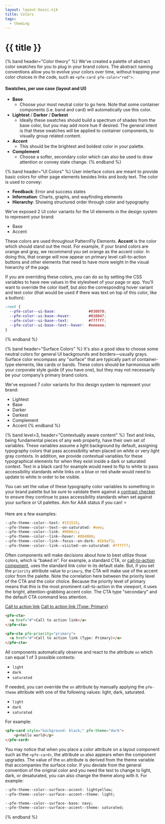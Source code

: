 ```yaml
---
layout: layout-basic.njk
title: Colors
tags:
  - theming
---
```


<pfe-band class="header" use-grid>
  <h1 slot="header">{{ title }}</h1>
</pfe-band>

{% band header="Color theory" %}
  We've created a palette of abstract color swatches for you to plug in your brand colors. The abstract naming conventions allow you to evolve your colors over time, without trapping your color choices in the code, such as `<pfe-card pfe-color="red">`.

  #### Swatches, per use case (layout and UI)

  - **Base**
      - Choose your most neutral color to go here. Note that some container components (i.e. band and card) will automatically use this color.
  - **Lightest** / **Darker** / **Darkest**
      - Ideally these swatches should build a spectrum of shades from the base color, but you may add more hue if desired. The general intent is that these swatches will be applied to container components, to visually group related content.
  - **Accent**
      - This should be the brightest and boldest color in your palette.
  - **Complement**
      - Choose a softer, secondary color which can also be used to draw attention or convey state change.
{% endband %}

{% band header="UI Colors" %}
  User interface colors are meant to provide basic colors for other page elements besides links and body text. The color is used to convey:

   - **Feedback**: Error and success states
   - **Information**: Charts, graphs, and wayfinding elements
   - **Hierarchy**: Showing structured order through color and typography

  We've exposed 2 UI color variants for the UI elements in the design system to represent your brand:

   - Base
   - Accent

  These colors are used throughout PatternFly Elements. **Accent** is the color which should stand out the most. For example, if your brand colors are orange and gray, we recommend you set orange as the accent color.  In doing this, that orange will now appear on primary level call-to-action buttons and other elements that need to have more weight in the visual hierarchy of the page.

  If you are overriding these colors, you can do so by setting the CSS variables to have new values in the stylesheet of your page or app. You'll want to override the color itself, but also the corresponding hover variant and text color (that would be used if there was text on top of this color, like a button):

  ```css
  :root {
    --pfe-color--ui-base:               #030070;
    --pfe-color--ui-base--hover:        #010047;
    --pfe-color--ui-base--text:         #ffffff;
    --pfe-color--ui-base--text--hover:  #eeeeee;
  }
  ```
{% endband %}

{% band header="Surface Colors" %}
  It's also a good idea to choose some neutral colors for general UI backgrounds and borders—usually grays. Surface color encompass any "surface" that are typically part of container-type elements, like cards or bands. These colors should be harmonious with your corporate style guide (if you have one), but they may not necessarily be your company’s primary brand colors.

  We've exposed 7 color variants for this design system to represent your brand:

  - Lightest
  - Base
  - Darker
  - Darkest
  - Complement
  - Accent
{% endband %}


{% band level=3, header="Contextually aware content" %}
  Text and links, being fundamental pieces of any web property, have their own set of variables. These variables assume a light background by default, assigning typography colors that pass accessibility when placed on white or very light gray contexts. In addition, we provide contextual variables for these typographical elements for when they exist inside a dark or saturated context. Text in a black card for example would need to flip to white to pass accessibility standards while links on a blue or red shade would need to update to white in order to be visible.

  You can set the value of these typography color variables to something in your brand palette but be sure to validate them against a [contrast checker](https://webaim.org/resources/contrastchecker/) to ensure they continue to pass accessibility standards when set against your surface or UI palettes. Aim for AAA status if you can! ⭐

  Here are a few examples:

  ```css
  --pfe-theme--color--text: #151515;
  --pfe-theme--color--text--on-saturated: #eee;
  --pfe-theme--color--link: #0066cc;
  --pfe-theme--color--link--hover: #004080;
  --pfe-theme--color--link--focus--on-dark: #2b9af3;
  --pfe-theme--color--link--visited--on-saturated: #ffffff;
  ```

  Often components will make decisions about how to best utilize those colors, which is “baked in”. For example, a standard CTA, or [call-to-action component](/components/call-to-action), uses the standard link color in its default state. But, if you set the `priority` attribute value to `primary`, the CTA will make use of the accent color from the palette. Note the correlation here between the priority level of the CTA and the color choice. Because the priority level of primary means that this is the most prominent call-to-action in the viewport, it uses the bright, attention-grabbing accent color. The CTA type "secondary" and the default CTA command less attention.

  <pfe-cta>
    <a href="#">Call to action link</a>
  </pfe-cta>

  <pfe-cta pfe-priority="primary">
    <a href="#">Call to action link (Type: Primary)</a>
  </pfe-cta>

  ```html
  <pfe-cta>
    <a href="#">Call to action link</a>
  </pfe-cta>

  <pfe-cta pfe-priority="primary">
    <a href="#">Call to action link (Type: Primary)</a>
  </pfe-cta>
  ```

  All components automatically observe and react to the attribute `on` which can equal 1 of 3 possible contexts:

  - `light`
  - `dark`
  - `saturated`

  If needed, you can override the `on` attribute by manually applying the `pfe-theme` attribute with one of the following values: light, dark, saturated.

  - `light`
  - `dark`
  - `saturated`

  For example:

  ```html
  <pfe-card style="background: black;" pfe-theme="dark">
      <p>hello world</p>
  </pfe-card>
  ```

  You may notice that when you place a color attribute on a layout component such as the `<pfe-card>`, the attribute `on` also appears when the component upgrades. The value of the `on` attribute is derived from the theme variable that accompanies the surface color. If you deviate from the general convention of the original color and you need the text to change to light, dark, or desaturated, you can also change the theme along with it. For example:

  ```css
  --pfe-theme--color--surface--accent: lightyellow;
  --pfe-theme--color--surface--accent--theme: light;

  --pfe-theme--color--surface--base: navy;
  --pfe-theme--color--surface--accent--theme: saturated;
  ```
{% endband %}
